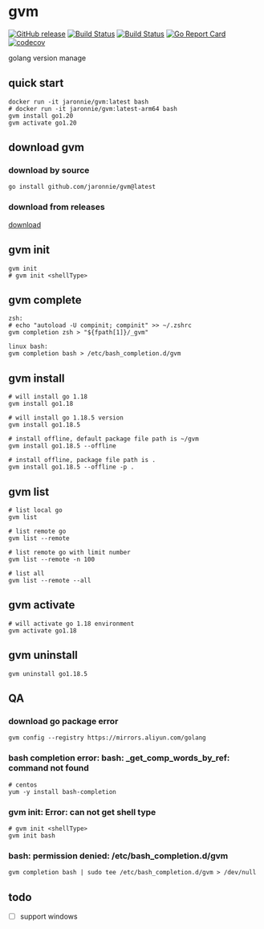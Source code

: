 # gvm

[![GitHub release](https://img.shields.io/github/release/jaronnie/gvm.svg?style=flat-square)](https://github.com/jaronnie/gvm/releases/latest)
[![Build Status](https://img.shields.io/github/actions/workflow/status/jaronnie/gvm/ci.yaml?branch=main&label=gvm-golint&logo=github&style=flat-square)](https://github.com/jaronnie/gvm/actions?query=workflow%3Agvm-golint)
[![Build Status](https://img.shields.io/github/actions/workflow/status/jaronnie/gvm/ci.yaml?branch=main&label=goreleaser-gvm&logo=github&style=flat-square)](https://github.com/jaronnie/gvm/actions?query=workflow%3Agoreleaser-gvm)
[![Go Report Card](https://goreportcard.com/badge/github.com/jaronnie/gvm?style=flat-square)](https://goreportcard.com/report/github.com/jaronnie/gvm)
[![codecov](https://img.shields.io/codecov/c/github/jaronnie/gvm?logo=codecov&style=flat-square)](https://codecov.io/gh/jaronnie/gvm)

golang version manage

## quick start

```shell
docker run -it jaronnie/gvm:latest bash
# docker run -it jaronnie/gvm:latest-arm64 bash
gvm install go1.20
gvm activate go1.20
```

## download gvm

### download by source

```shell
go install github.com/jaronnie/gvm@latest
```

### download from releases

[download](https://github.com/jaronnie/gvm/releases)

## gvm init

```shell
gvm init
# gvm init <shellType>
```

## gvm complete

```shell
zsh:
# echo "autoload -U compinit; compinit" >> ~/.zshrc
gvm completion zsh > "${fpath[1]}/_gvm"

linux bash:
gvm completion bash > /etc/bash_completion.d/gvm
```

## gvm install

```shell
# will install go 1.18
gvm install go1.18

# will install go 1.18.5 version
gvm install go1.18.5

# install offline, default package file path is ~/gvm
gvm install go1.18.5 --offline

# install offline, package file path is .
gvm install go1.18.5 --offline -p .
```

## gvm list

```shell
# list local go
gvm list

# list remote go
gvm list --remote

# list remote go with limit number
gvm list --remote -n 100

# list all
gvm list --remote --all
```

## gvm activate

```shell
# will activate go 1.18 environment
gvm activate go1.18
```

## gvm uninstall

```shell
gvm uninstall go1.18.5
```

## QA

### download go package error

```shell
gvm config --registry https://mirrors.aliyun.com/golang
```

### bash completion error: bash: _get_comp_words_by_ref: command not found

```shell
# centos
yum -y install bash-completion
```

### gvm init: Error: can not get shell type

```shell
# gvm init <shellType>
gvm init bash
```

### bash: permission denied: /etc/bash_completion.d/gvm

```shell
gvm completion bash | sudo tee /etc/bash_completion.d/gvm > /dev/null
```

## todo

- [ ] support windows
